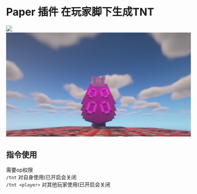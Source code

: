 # Paper 插件 在玩家脚下生成TNT
![](images/2021-03-01_02.01.10.png)  
![](images/2021-03-01_02.01.19.png)

## 指令使用
需要op权限  
`/tnt` 对自身使用(已开启会关闭  
`/tnt <player>` 对其他玩家使用(已开启会关闭  